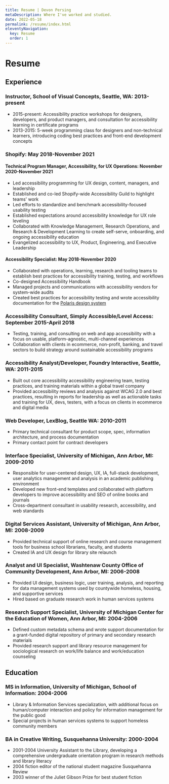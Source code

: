 ```yaml
---
title: Resume | Devon Persing
metaDescription: Where I've worked and studied.
date: 2022-05-18
permalink: /resume/index.html
eleventyNavigation:
  key: Resume
  order: 1
---
```

# Resume

## Experience

### Instructor, School of Visual Concepts, Seattle, WA:  2013-present

- 2015-present: Accessibility practice workshops for designers, developers, and product managers, and consultation for accessibility learning in certificate programs
- 2013-2015: 5-week programming class for designers and non-technical learners, introducing coding best practices and front-end development concepts

### Shopify: May 2018-November 2021

#### Technical Program Manager, Accessibility, for UX Operations: November 2020-November 2021

- Led accessibility programming for UX design, content, managers, and leadership
- Established and co-led Shopify-wide Accessibility Guild to highlight teams' work
- Led efforts to standardize and benchmark accessibility-focused usability testing
- Established expectations around accessibility knowledge for UX role leveling
- Collaborated with Knowledge Management, Research Operations, and Research & Development Learning to create self-serve, onboarding, and ongoing accessibility education
- Evangelized accessibility to UX, Product, Engineering, and Executive Leadership

#### Accessibility Specialist: May 2018-November 2020

- Collaborated with operations, learning, research and tooling teams to establish best practices for accessibility training, testing, and workflows
- Co-designed Accessibility Handbook
- Managed projects and communications with accessibility vendors for system-wide audits
- Created best practices for accessibility testing and wrote accessibility documentation for the [Polaris design system](https://polaris.shopify.com/)

### Accessibility Consultant, Simply Accessible/Level Access: September 2015-April 2018

- Testing, training, and consulting on web and app accessibility with a focus on usable, platform-agnostic, multi-channel experiences
- Collaboration with clients in ecommerce, non-profit, banking, and travel sectors to build strategy around sustainable accessibility programs

### Accessibility Analyst/Developer, Foundry Interactive, Seattle, WA: 2011-2015

- Built out core accessibility accessibility engineering team, testing practices, and training materials within a global travel company
- Provided accessibility reviews and analysis against WCAG 2.0 and best practices, resulting in reports for leadership as well as actionable tasks and training for UX, devs, testers, with a focus on clients in ecommerce and digital media

### Web Developer, LexBlog, Seattle WA: 2010-2011

- Primary technical consultant for product scope, spec, information architecture, and process documentation
- Primary contact point for contract developers

### Interface Specialist, University of Michigan, Ann Arbor, MI: 2009-2010

- Responsible for user-centered design, UX, IA, full-stack development, user analytics management and analysis in an academic publishing environment
- Developed new front-end templates and collaborated with platform developers to improve accessibility and SEO of online books and journals
- Cross-department consultant in usability research, accessibility, and web standards

### Digital Services Assistant, University of Michigan, Ann Arbor, MI: 2008-2009
- Provided technical support of online research and course management tools for business school librarians, faculty, and students
- Created IA and UX design for library site relaunch

### Analyst and UI Specialist, Washtenaw County Office of Community Development, Ann Arbor, MI: 2006-2008
- Provided UI design, business logic, user training, analysis, and reporting for data management systems used by countywide homeless, housing, and supportive services
- Hired based on graduate research work in human services systems

### Research Support Specialist, University of Michigan Center for the Education of Women, Ann Arbor, MI: 2004-2006
- Defined custom metadata schema and wrote support documentation for a grant-funded digital repository of primary and secondary research materials
- Provided research support and library resource management for sociological research on work/life balance and work/education counseling

## Education

### MS in Information, University of Michigan, School of Information: 2004-2006

- Library & Information Services specialization, with additional focus on human/computer interaction and policy for information management for the public good
- Special projects in human services systems to support homeless community members

### BA in Creative Writing, Susquehanna University: 2000-2004

- 2001-2004 University Assistant to the Library, developing a comprehensive undergraduate orientation program in research methods and library literacy
- 2004 fiction editor of the national student magazine Susquehanna Review
- 2003 winner of the Juliet Gibson Prize for best student fiction